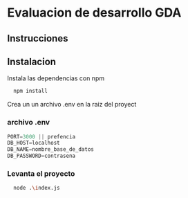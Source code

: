 
#  Evaluacion de desarrollo GDA


## Instrucciones

## Instalacion

Instala las dependencias con npm

```bash
  npm install
```

Crea un un archivo .env en la raiz del proyect

### archivo .env

```javascript
PORT=3000 || prefencia
DB_HOST=localhost
DB_NAME=nombre_base_de_datos
DB_PASSWORD=contrasena
```
### Levanta el proyecto

```bash
  node .\index.js
```

